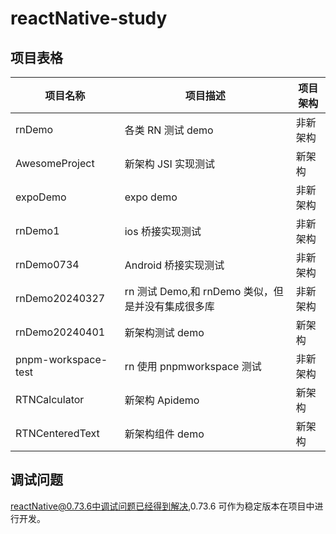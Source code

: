 # reactNative-study

## 项目表格

| 项目名称            | 项目描述                                          | 项目架构 |
| ------------------- | ------------------------------------------------- | -------- |
| rnDemo              | 各类 RN 测试 demo                                 | 非新架构 |
| AwesomeProject      | 新架构 JSI 实现测试                               | 新架构   |
| expoDemo            | expo demo                                         | 非新架构 |
| rnDemo1             | ios 桥接实现测试                                  | 非新架构 |
| rnDemo0734          | Android 桥接实现测试                              | 非新架构 |
| rnDemo20240327      | rn 测试 Demo,和 rnDemo 类似，但是并没有集成很多库 | 非新架构 |
| rnDemo20240401      | 新架构测试 demo                                   | 新架构   |
| pnpm-workspace-test | rn 使用 pnpmworkspace 测试                        | 非新架构 |
| RTNCalculator       | 新架构 Apidemo                                    | 新架构   |
| RTNCenteredText     | 新架构组件 demo                                   | 新架构   |

## 调试问题

reactNative@0.73.6中调试问题已经得到解决,0.73.6 可作为稳定版本在项目中进行开发。
